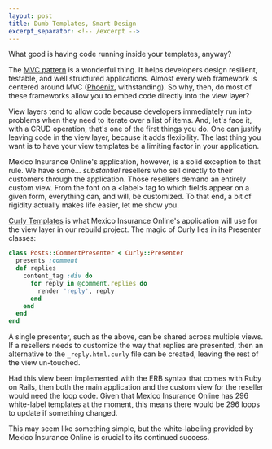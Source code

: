 ```yaml
---
layout: post
title: Dumb Templates, Smart Design
excerpt_separator: <!-- /excerpt -->
---
```


What good is having code running inside your templates, anyway?

<!-- /excerpt -->

The [MVC pattern](https://en.wikipedia.org/wiki/Model%E2%80%93view%E2%80%93controller) is a wonderful thing.  It helps developers design resilient, testable, and well structured applications.  Almost every web framework is centered around MVC ([Phoenix](http://www.phoenixframework.org/), withstanding).  So why, then, do most of these frameworks allow you to embed code directly into the view layer?

View layers tend to allow code because developers immediately run into problems when they need to iterate over a list of items.  And, let's face it, with a CRUD operation, that's one of the first things you do.  One can justify leaving code in the view layer, because it adds flexibility.  The last thing you want is to have your view templates be a limiting factor in your application.

Mexico Insurance Online's application, however, is a solid exception to that rule.  We have some... *substantial* resellers who sell directly to their customers through the application.  Those resellers demand an entirely custom view.  From the font on a &lt;label&gt; tag to which fields appear on a given form, everything can, and will, be customized.  To that end, a bit of rigidity actually makes life easier, let me show you.

[Curly Templates](https://github.com/zendesk/curly) is what Mexico Insurance Online's application will use for the view layer in our rebuild project.  The magic of Curly lies in its Presenter classes:

```ruby
class Posts::CommentPresenter < Curly::Presenter
  presents :comment
  def replies
    content_tag :div do
      for reply in @comment.replies do
        render 'reply', reply
      end
    end
  end
end
```

A single presenter, such as the above, can be shared across multiple views.  If a resellers needs to customize the way that replies are presented, then an alternative to the `_reply.html.curly` file can be created, leaving the rest of the view un-touched.

Had this view been implemented with the ERB syntax that comes with Ruby on Rails, then both the main application and the custom view for the reseller would need the loop code.  Given that Mexico Insurance Online has 296 white-label templates at the moment, this means there would be 296 loops to update if something changed.

This may seem like something simple, but the white-labeling provided by Mexico Insurance Online is crucial to its continued success.